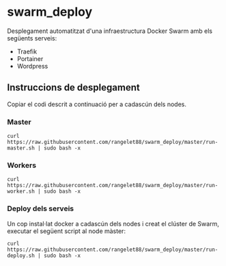 # swarm_deploy

Desplegament automatitzat d'una infraestructura Docker Swarm amb els següents serveis:
  * Traefik
  * Portainer
  * Wordpress

## Instruccions de desplegament

Copiar el codi descrit a continuació per a cadascún dels nodes.

### Master

```
curl https://raw.githubusercontent.com/rangelet88/swarm_deploy/master/run-master.sh | sudo bash -x
```

### Workers

```
curl https://raw.githubusercontent.com/rangelet88/swarm_deploy/master/run-worker.sh | sudo bash -x
```

### Deploy dels serveis

Un cop instal·lat docker a cadascún dels nodes i creat el clúster de Swarm, executar el següent
script al node màster:

```
curl https://raw.githubusercontent.com/rangelet88/swarm_deploy/master/run-deploy.sh | sudo bash -x
```
